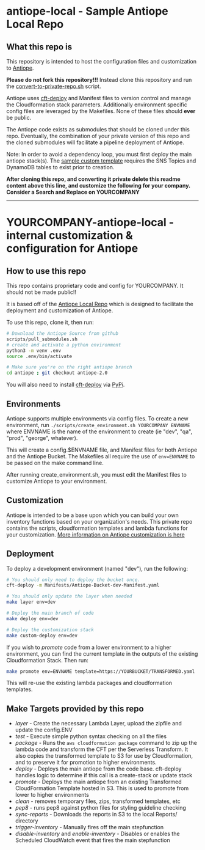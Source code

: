 # antiope-local - Sample Antiope Local Repo

## What this repo is
This repository is intended to host the configuration files and customization to [Antiope](https://github.com/jchrisfarris/antiope).

**Please do not fork this repository!!!** Instead clone this repository and run the [convert-to-private-repo.sh](https://github.com/jchrisfarris/antiope-local/blob/main/scripts/convert-to-private-repo.sh) script.

Antiope uses [cft-deploy](https://github.com/jchrisfarris/cft-deploy) and Manifest files to version control and manage the Cloudformation stack parameters. Additionally environment specific config files are leveraged by the Makefiles. None of these files should **ever** be public.

The Antiope code exists as submodules that should be cloned under this repo. Eventually, the combination of your private version of this repo and the cloned submodules will facilitate a pipeline deployment of Antiope.

Note: In order to avoid a dependency loop, you must first deploy the main antiope stack(s). The [sample custom template](https://github.com/jchrisfarris/antiope-local/blob/main/cloudformation/SAMPLE-Custom-Antiope-Template.yaml) requires the SNS Topics and DynamoDB tables to exist prior to creation.


**After cloning this repo, and converting it private delete this readme content above this line, and customize the following for your company. Consider a Search and Replace on YOURCOMPANY**

-----

# YOURCOMPANY-antiope-local - internal customization & configuration for Antiope

## How to use this repo
This repo contains proprietary code and config for YOURCOMPANY. It should not be made public!!

It is based off of the [Antiope Local Repo](https://github.com/jchrisfarris/antiope-local) which is designed to facilitate the deployment and customization of Antiope.

To use this repo, clone it, then run:
```bash
# Download the Antiope Source from github
scripts/pull_submodules.sh
# create and activate a python environment
python3 -m venv .env
source .env/bin/activate

# Make sure you're on the right antiope branch
cd antiope ; git checkout antiope-2.0

```

You will also need to install [cft-deploy](https://github.com/jchrisfarris/cft-deploy) via [PyPi](https://pypi.org/project/cftdeploy/).

## Environments
Antiope supports multiple environments via config files. To create a new environment, run `./scripts/create_environment.sh YOURCOMPANY ENVNAME` where ENVNAME is the name of the environment to create (ie "dev", "qa", "prod", "george", whatever).

This will create a config.$ENVNAME file, and Manifest files for both Antiope and the Antiope Bucket. The Makefiles all require the use of `env=ENVNAME` to be passed on the make command line.

After running create_environment.sh, you must edit the Manifest files to customize Antiope to your environment.

## Customization
Antiope is intended to be a base upon which you can build your own inventory functions based on your organization's needs. This private repo contains the scripts, cloudformation templates and lambda functions for your customization. [More information on Antiope customization is here](https://github.com/jchrisfarris/antiope/blob/development/docs/Customizations.md)



## Deployment
To deploy a development environment (named "dev"), run the following:

```bash
# You should only need to deploy the bucket once.
cft-deploy -m Manifests/Antiope-Bucket-dev-Manifest.yaml

# You should only update the layer when needed
make layer env=dev

# Deploy the main branch of code
make deploy env=dev

# Deploy the customization stack
make custom-deploy env=dev
```

If you wish to _promote_ code from a lower environment to a higher environment, you can find the current template in the outputs of the existing Cloudformation Stack. Then run:

```bash
make promote env=ENVNAME template=https://YOURBUCKET/TRANSFORMED.yaml
```

This will re-use the existing lambda packages and cloudformation templates.


## Make Targets provided by this repo

* *layer* - Create the necessary Lambda Layer, upload the zipfile and update the config.ENV
* *test* - Execute simple python syntax checking on all the files
* *package* - Runs the `aws cloudformation package` command to zip up the lambda code and transform the CFT per the Serverless Transform. It also copies the transformed template to S3 for use by Cloudformation, and to preserve it for promotion to higher environments.
* *deploy* - Deploys the main antiope from the code base. cft-deploy handles logic to determine if this call is a create-stack or update stack
* *promote* - Deploys the main antiope from an existing Transformed CloudFormation Template hosted in S3. This is used to promote from lower to higher environments
* *clean* - removes temporary files, zips, transformed templates, etc
* *pep8* - runs pep8 against python files for styling guideline checking
* *sync-reports* - Downloads the reports in S3 to the local Reports/ directory
* *trigger-inventory* - Manually fires off the main stepfunction
* *disable-inventory* and *enable-inventory* - Disables or enables the Scheduled CloudWatch event that fires the main stepfunction